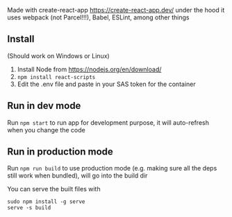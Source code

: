 Made with create-react-app https://create-react-app.dev/ under the hood it uses webpack (not Parcel!!!), Babel, ESLint, among other things 

## Install

(Should work on Windows or Linux)

1. Install Node from https://nodejs.org/en/download/
2. `npm install react-scripts`
3. Edit the .env file and paste in your SAS token for the container

## Run in dev mode

Run `npm start` to run app for development purpose, it will auto-refresh when you change the code

## Run in production mode

Run `npm run build` to use production mode (e.g. making sure all the deps still work when bundled), will go into the build dir

You can serve the built files with
```
sudo npm install -g serve
serve -s build
```